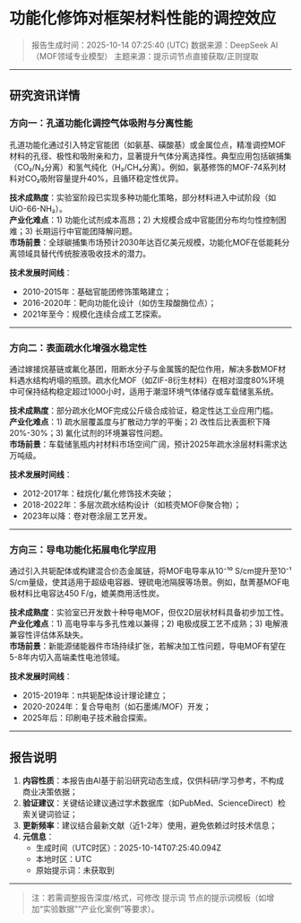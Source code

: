 # 功能化修饰对框架材料性能的调控效应

> 报告生成时间：2025-10-14 07:25:40 (UTC)
> 数据来源：DeepSeek AI（MOF领域专业模型）
> 主题来源：提示词节点直接获取/正则提取

---

## 研究资讯详情
### 方向一：孔道功能化调控气体吸附与分离性能

孔道功能化通过引入特定官能团（如氨基、磺酸基）或金属位点，精准调控MOF材料的孔径、极性和吸附亲和力，显著提升气体分离选择性。典型应用包括碳捕集（CO₂/N₂分离）和氢气纯化（H₂/CH₄分离）。例如，氨基修饰的MOF-74系列材料对CO₂吸附容量提升40%，且循环稳定性优异。

**技术成熟度**：实验室阶段已实现多种功能化策略，部分材料进入中试阶段（如UiO-66-NH₂）。  
**产业化难点**：1) 功能化试剂成本高昂；2) 大规模合成中官能团分布均匀性控制困难；3) 长期运行中官能团降解问题。  
**市场前景**：全球碳捕集市场预计2030年达百亿美元规模，功能化MOF在低能耗分离领域具替代传统胺液吸收技术的潜力。  

**技术发展时间线**：  
- 2010-2015年：基础官能团修饰策略建立；  
- 2016-2020年：靶向功能化设计（如仿生羧酸酶位点）；  
- 2021年至今：规模化连续合成工艺探索。

---

### 方向二：表面疏水化增强水稳定性

通过嫁接烷基链或氟化基团，阻断水分子与金属簇的配位作用，解决多数MOF材料遇水结构坍塌的瓶颈。疏水化MOF（如ZIF-8衍生材料）在相对湿度80%环境中可保持结构稳定超过1000小时，适用于潮湿环境气体储存或车载储氢系统。

**技术成熟度**：部分疏水化MOF完成公斤级合成验证，稳定性达工业应用门槛。  
**产业化难点**：1) 疏水层覆盖度与扩散动力学的平衡；2) 改性后比表面积下降20%-30%；3) 氟化试剂的环境兼容性问题。  
**市场前景**：车载储氢瓶内衬材料市场空间广阔，预计2025年疏水涂层材料需求达万吨级。

**技术发展时间线**：  
- 2012-2017年：硅烷化/氟化修饰技术突破；  
- 2018-2022年：多层次疏水结构设计（如核壳MOF@聚合物）；  
- 2023年以降：卷对卷涂层工艺开发。

---

### 方向三：导电功能化拓展电化学应用

通过引入共轭配体或构建混合价态金属链，将MOF电导率从10⁻¹⁰ S/cm提升至10⁻¹ S/cm量级，使其适用于超级电容器、锂硫电池隔膜等场景。例如，酞菁基MOF电极材料比电容达450 F/g，媲美商用活性炭。

**技术成熟度**：实验室已开发数十种导电MOF，但仅2D层状材料具备初步加工性。  
**产业化难点**：1) 高电导率与多孔性难以兼得；2) 电极成膜工艺不成熟；3) 电解液兼容性评估体系缺失。  
**市场前景**：新能源储能器件市场持续扩张，若解决加工性问题，导电MOF有望在5-8年内切入高端柔性电池领域。

**技术发展时间线**：  
- 2015-2019年：π共轭配体设计理论建立；  
- 2020-2024年：复合导电剂（如石墨烯/MOF）开发；  
- 2025年后：印刷电子技术融合探索。

---

## 报告说明
1. **内容性质**：本报告由AI基于前沿研究动态生成，仅供科研/学习参考，不构成商业决策依据；
2. **验证建议**：关键结论建议通过学术数据库（如PubMed、ScienceDirect）检索关键词验证；
3. **更新频率**：建议结合最新文献（近1-2年）使用，避免依赖过时技术信息；
4. **元信息**：
   - 生成时间（UTC时区）：2025-10-14T07:25:40.094Z
   - 本地时区：UTC
   - 原始提示词：未获取到

---

> 注：若需调整报告深度/格式，可修改 提示词 节点的提示词模板（如增加“实验数据”“产业化案例”等要求）。